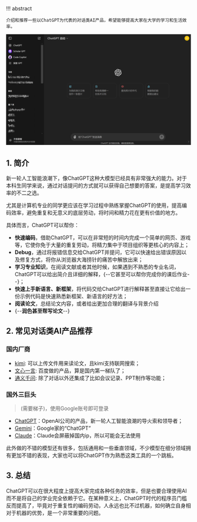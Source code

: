 !!! abstract

    介绍和推荐一些以ChatGPT为代表的对话类AI产品，希望能够提高大家在大学的学习和生活效率。

![](/images/Pasted%20image%2020240924132459.png)
## 1. 简介

新一轮人工智能浪潮下，像ChatGPT这种大模型已经具有非常强大的能力。对于本科生同学来说，通过对话提问的方式就可以获得自己想要的答案，是提高学习效率的不二之选。

尤其是计算机专业的同学更应该在学习过程中熟练掌握ChatGPT的使用，提高编码效率，避免重复和无意义的底层劳动，将时间和精力花在更有价值的地方。

具体而言，ChatGPT可以帮你：

- **快速编码**，借助ChatGPT，可以在非常短的时间内完成一个简单的网页、游戏等，它使你免于大量的重复劳动，将精力集中于项目组织等更核心的内容上；
- **Debug**，通过将报错信息交给ChatGPT并提问，它可以快速给出错误原因以及修复方式，将你从浏览器大海捞针的痛苦中解放出来；
- **学习专业知识**，在阅读文献或者其他时候，如果遇到不熟悉的专业名词，ChatGPT可以给出简介且详细的解释，{--它甚至可以帮你完成你的课后作业--}；
- **快速上手新语言、新框架**，将代码交给ChatGPT进行解释甚至直接让它给出一份示例代码是快速熟悉新框架、新语言的好方法；
- **阅读论文**，总结论文内容，或者给出更加合理的翻译与背景介绍
- {--**润色甚至帮写论文**--}

## 2. 常见对话类AI产品推荐

### 国内厂商

- [kimi](https://kimi.moonshot.cn/): 可以上传文件用来读论文，且kimi支持联网搜索；
- [文心一言](https://yiyan.baidu.com/welcome): 百度做的产品，算是国内第一梯队了；
- [通义千问](https://tongyi.aliyun.com/): 除了对话以外还集成了比如会议记录、PPT制作等功能；

### 国外三巨头

> (需要梯子)，使用Google账号即可登录

- [ChatGPT](https://chat.openai.com)：OpenAI公司的产品，新一轮人工智能浪潮的导火索和领导者；
- [Gemini](https://gemini.google.com/app)：Google家的“ChatGPT”
- [Claude](https://www.anthropic.com/claude)：Claude会屏蔽掉国内ip，所以可能会无法使用

此外做的不错的模型还有很多，包括通用和一些垂直领域，不少模型在细分领域拥有更加不错的表现，大家也可以将ChatGPT作为熟悉这类工具的一个跳板。

## 3. 总结

ChatGPT可以在很大程度上提高大家完成各种任务的效率，但是也要合理使用AI而不是将自己的学业完全依赖于它。在某种意义上，ChatGPT时代的程序员门槛反而提高了，毕竟对于重复性的编码劳动，人永远也比不过机器，如何确立自身相对于机器的优势，是一个非常重要的问题。

